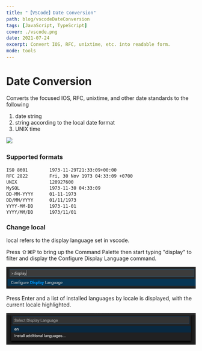 ```yaml
---
title: "【VSCode】Date Conversion"
path: blog/vscodeDateConversion
tags: [JavaScript, TypeScript]
cover: ./vscode.png
date: 2021-07-24
excerpt: Convert IOS, RFC, unixtime, etc. into readable form.
mode: tools
---
```


# Date Conversion

Converts the focused IOS, RFC, unixtime, and other date standards to the following

1. date string
2. string according to the local date format
3. UNIX time

![](/vscodeDateConversion.gif)

### Supported formats
```
ISO 8601		1973-11-29T21:33:09+00:00
RFC 2822		Fri, 30 Nov 1973 04:33:09 +0700
UNIX            120927600
MySQL		    1973-11-30 04:33:09
DD-MM-YYYY		01-11-1973
DD/MM/YYYY		01/11/1973
YYYY-MM-DD		1973-11-01
YYYY/MM/DD		1973/11/01
```

### Change local


local refers to the display language set in vscode.

Press ⇧⌘P to bring up the Command Palette then start typing "display" to filter and display the Configure Display Language command.

![](./vscode-1.png)

Press Enter and a list of installed languages by locale is displayed, with the current locale highlighted.

![](./vscode-2.png)